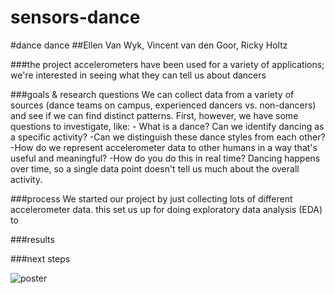 # sensors-dance
#dance dance
##Ellen Van Wyk, Vincent van den Goor, Ricky Holtz</h2>
        
###the project
accelerometers have been used for a variety of applications; we're interested in seeing what they can tell us about dancers
        
###goals & research questions
We can collect data from a variety of sources (dance teams on campus, experienced dancers vs. non-dancers) and see if we can find distinct patterns. First, however, we have some questions to investigate, like:
           - What is a dance? Can we identify dancing as a specific activity?</li>
           -Can we distinguish these dance styles from each other?</li>
           -How do we represent accelerometer data to other humans in a way that's useful and meaningful?</li>
            -How do you do this in real time? Dancing happens over time, so a single data point doesn't tell us much about the overall activity.
        
###process
        We started our project by just collecting lots of different accelerometer data. this set us up for doing exploratory data analysis (EDA) to

###results
        
###next steps

![poster](https://github.com/ellenvanwyk/sensors-Dance/tree/webpage/webpage/assets/img/p1poster.png)
